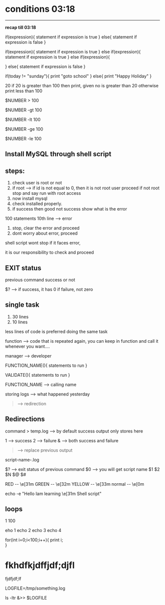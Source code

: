 # conditions 03:18
----------------

**recap till 03:18**

if(expression){
	statement if expression is true
}
else{
	statement if expression is false
}

if(expression){
	statement if expression is true
}
else if(expression){
	statement if expression is true
}
else if(expression){

}
else{
	statement if expression is false
}

if(today != "sunday"){
	print "goto school"
}
else{
	print "Happy Holiday"
}

20
if 20 is greater than 100 then print, given no is greater than 20
otherwise print less than 100

$NUMBER > 100

$NUMBER -gt 100

$NUMBER -lt 100

$NUMBER -ge 100

$NUMBER -le 100

Install MySQL through shell script
------------------------------

steps:
-------------
1. check user is root or not
2. if root --> if id is not equal to 0, then it is not root user
	 proceed
   if not root
	 stop and say run with root access
3. now install mysql
4. check installed properly.
5. if success
	 then good
   not success
      show what is the error

100 statements
10th line --> error

1. stop, clear the error and proceed
2. dont worry about error, proceed

shell script wont stop if it faces error,

it is our responsibility to check and proceed

EXIT status
---------------
previous command success or not

$? --> if success, it has 0
if failure, not zero

single task
---------------
1. 30 lines
2. 10 lines

less lines of code is preferred doing the same task

function --> code that is repeated again, you can keep in function and call it whenever you want....

manager --> developer

FUNCTION_NAME(){
	statements to run
}

VALIDATE(){
	statements to run
}

FUNCTION_NAME --> calling name

storing logs --> what happened yesterday

> --> redirection

Redirections
---------------
command > temp.log --> by default success output only stores here

1 --> success
2 --> failure
& --> both success and failure

> --> replace previous output

>> 

script-name-<date>.log

$? --> exit status of previous command
$0 --> you will get script name
$1
$2
$N
$@
$#


RED -- \e[31m
GREEN -- \e[32m
YELLOW -- \e[33m
normal -- \e[0m

echo -e "Hello Iam learning \e[31m Shell script"

loops
-----------------
1 100

eho 1
echo 2
echo 3
echo 4

for(int i=0;i<100;i++){
	print i;	
}

<h1>fkhdfkjdffjdf;djfl</h1> fjdfjdf;lf



LOGFILE=/tmp/something.log

ls -ltr &>> $LOGFILE